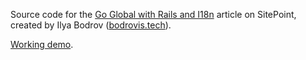 Source code for the [Go Global with Rails and I18n](http://www.sitepoint.com/go-global-rails-i18n/) article on
SitePoint,
created by Ilya Bodrov ([bodrovis.tech](http://bodrovis.tech)).

[Working demo](http://sitepoint-i18n.herokuapp.com/).